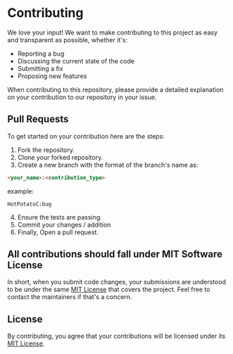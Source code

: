 # Contributing

We love your input! We want to make contributing to this project as easy and transparent as possible, whether it's:

- Reporting a bug
- Discussing the current state of the code
- Submitting a fix
- Proposing new features

When contributing to this repository, please provide a detailed explanation on your contribution to our repository in your issue.

## Pull Requests

To get started on your contribution here are the steps:

1. Fork the repository.
2. Clone your forked repository.
3. Create a new branch with the format of the branch's name as:

```html
<your_name>:<contribution_type>
```

example:

```
HotPotatoC:bug
```

4. Ensure the tests are passing.
5. Commit your changes / addition
6. Finally, Open a pull request.

## All contributions should fall under MIT Software License

In short, when you submit code changes, your submissions are understood to be under the same [MIT License](http://choosealicense.com/licenses/mit/) that covers the project. Feel free to contact the maintainers if that's a concern.

## License

By contributing, you agree that your contributions will be licensed under its [MIT License](http://choosealicense.com/licenses/mit/).
